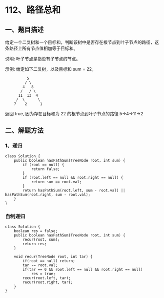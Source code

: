 # 112、路径总和

## 一、题目描述

给定一个二叉树和一个目标和，判断该树中是否存在根节点到叶子节点的路径，这条路径上所有节点值相加等于目标和。

说明: 叶子节点是指没有子节点的节点。

示例: 
给定如下二叉树，以及目标和 sum = 22，

              5
             / \
            4   8
           /   / \
          11  13  4
         /  \      \
        7    2      1
返回 true, 因为存在目标和为 22 的根节点到叶子节点的路径 5->4->11->2





## 二、解题方法

### 1、递归

```
class Solution {
    public boolean hasPathSum(TreeNode root, int sum) {
        if (root == null) {
            return false;
        }
        if (root.left == null && root.right == null) {
            return sum == root.val;
        }
        return hasPathSum(root.left, sum - root.val) || hasPathSum(root.right, sum - root.val);
    }
}
```





### 自制递归

```
class Solution {
    boolean res = false;
    public boolean hasPathSum(TreeNode root, int sum) {
        recur(root, sum);
        return res;
    }

    void recur(TreeNode root, int tar) {
        if(root == null) return;
        tar -= root.val;
        if(tar == 0 && root.left == null && root.right == null)
            res = true;
        recur(root.left, tar);
        recur(root.right, tar);
    }
}
```

